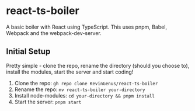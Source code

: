 # react-ts-boiler
A basic boiler with React using TypeScript. This uses pnpm, Babel, Webpack and the webpack-dev-server.

## Initial Setup
Pretty simple - clone the repo, rename the directory (should you choose to), install the modules, start the server and start coding!
1. Clone the repo:  `gh repo clone KevinGenus/react-ts-boiler`
1. Rename the repo:  `mv react-ts-boiler your-directory`
1. Install node-modules: `cd your-directory && pnpm install`
1. Start the server: `pnpm start`

